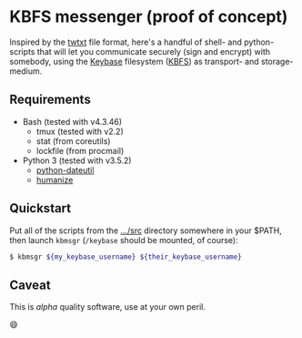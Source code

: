 # KBFS messenger (proof of concept)

Inspired by the [twtxt](https://github.com/buckket/twtxt) file format, here's
a handful of shell- and python-scripts that will let you communicate securely
(sign and encrypt) with somebody, using the [Keybase](https://keybase.io/)
filesystem ([KBFS](https://keybase.io/docs/kbfs)) as transport- and
storage-medium.

## Requirements

* Bash (tested with v4.3.46)
  * tmux (tested with v2.2)
  * stat (from coreutils)
  * lockfile (from procmail)
* Python 3 (tested with v3.5.2)
  * [python-dateutil](https://pypi.python.org/pypi/python-dateutil/)
  * [humanize](https://pypi.python.org/pypi/humanize/)

## Quickstart

Put all of the scripts from the
[…/src](https://github.com/kseistrup/kbmsgr/tree/master/src)
directory somewhere in your $PATH, then launch `kbmsgr`
(`/keybase` should be mounted, of course):

```sh
$ kbmsgr ${my_keybase_username} ${their_keybase_username}
```

## Caveat

This is *alpha* quality software, use at your own peril.

:smile:

